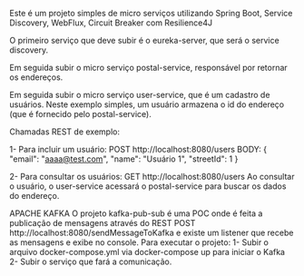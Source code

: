 Este é um projeto simples de micro serviços utilizando Spring Boot, Service Discovery, WebFlux, Circuit Breaker com Resilience4J

O primeiro serviço que deve subir é o eureka-server, que será o service discovery.

Em seguida subir o micro serviço postal-service, responsável por retornar os endereços.

Em seguida subir o micro serviço user-service, que é um cadastro de usuários. Neste exemplo simples, um usuário armazena o id do endereço (que é fornecido pelo postal-service).

Chamadas REST de exemplo:

1- Para incluir um usuário:
  POST http://localhost:8080/users
  BODY:
  {
    "email": "aaaa@test.com",
    "name": "Usuário 1",
    "streetId": 1
  }
  
2- Para consultar os usuários:
  GET http://localhost:8080/users
Ao consultar o usuário, o user-service acessará o postal-service para buscar os dados do endereço.


APACHE KAFKA
O projeto kafka-pub-sub é uma POC onde é feita a publicação de mensagens através do REST POST http://localhost:8080/sendMessageToKafka e existe um listener que recebe as mensagens  e exibe no console.
Para executar o projeto:
1- Subir o arquivo docker-compose.yml via docker-compose up para iniciar o Kafka
2- Subir o serviço que fará a comunicação.

